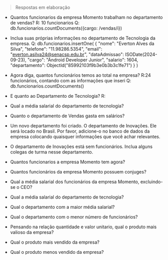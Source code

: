 > Respostas em elaboração

* Quantos funcionarios da empresa Momento trabalham no departamento de vendas?
  R: 10 funcionarios
  Q: db.funcionarios.countDocuments({cargo: /vendas/i})

* Inclua suas próprias informações no departamento de Tecnologia da empresa.
  Q:
db.funcionarios.insertOne(
    {
    "nome": "Everton Alves da Silva",
    "telefone": "11.98286.5354",
    "email": "everton.asilva24@senacsp.edu.br",
    "dataAdmissao": ISODate(2024-09-23),
    "cargo": "Android Developer Junior",
    "salario": 1604,
    "departamento": ObjectId("85992103f9b3e0b3b3c1fe71")
    }
)

* Agora diga, quantos funcionários temos ao total na empresa?
  R:24 funcionários, contando com as informações que inseri
  Q: db.funcionarios.countDocuments()

* E quanto ao Departamento de Tecnologia?
  R: 

* Qual a média salarial do departamento de tecnologia?

* Quanto o departamento de Vendas gasta em salários?

* Um novo departamento foi criado. O departamento de Inovações. Ele será locado no Brasil. Por favor, adicione-o no banco de dados da empresa colocando quaisquer informações que você achar relevantes.

* O departamento de Inovações está sem funcionários. Inclua alguns colegas de turma nesse departamento.

* Quantos funcionarios a empresa Momento tem agora?

* Quantos funcionários da empresa Momento possuem conjuges?

* Qual a média salarial dos funcionários da empresa Momento, excluindo-se o CEO?

* Qual a média salarial do departamento de tecnologia?

* Qual o departamento com a maior média salarial?

* Qual o departamento com o menor número de funcionários?

* Pensando na relação quantidade e valor unitario, qual o produto mais valioso da empresa?

* Qual o produto mais vendido da empresa?

* Qual o produto menos vendido da empresa?
